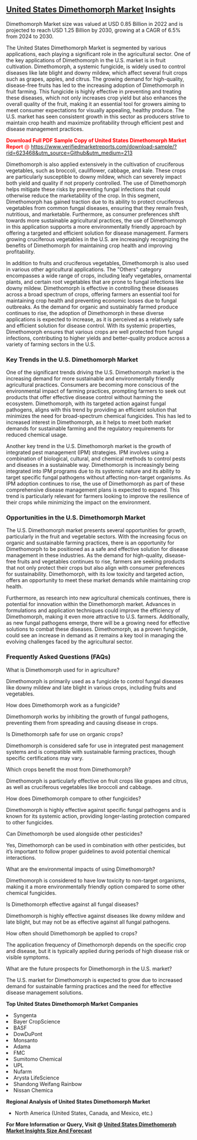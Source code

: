<h2><a href="https://www.verifiedmarketreports.com/download-sample/?rid=623468&amp;utm_source=Github&amp;utm_medium=213" target="_blank">United States Dimethomorph Market</a> Insights</h2><p>Dimethomorph Market size was valued at USD 0.85 Billion in 2022 and is projected to reach USD 1.25 Billion by 2030, growing at a CAGR of 6.5% from 2024 to 2030.</p><p><p>The United States Dimethomorph Market is segmented by various applications, each playing a significant role in the agricultural sector. One of the key applications of Dimethomorph in the U.S. market is in fruit cultivation. Dimethomorph, a systemic fungicide, is widely used to control diseases like late blight and downy mildew, which affect several fruit crops such as grapes, apples, and citrus. The growing demand for high-quality, disease-free fruits has led to the increasing adoption of Dimethomorph in fruit farming. This fungicide is highly effective in preventing and treating these diseases, which not only increases crop yield but also enhances the overall quality of the fruit, making it an essential tool for growers aiming to meet consumer expectations for visually appealing, healthy produce. The U.S. market has seen consistent growth in this sector as producers strive to maintain crop health and maximize profitability through efficient pest and disease management practices. <p><span class=""><span style="color: #ff0000;"><strong>Download Full PDF Sample Copy of United States Dimethomorph Market Report</strong> @ </span><a href="https://www.verifiedmarketreports.com/download-sample/?rid=623468&amp;utm_source=Github&amp;utm_medium=213" target="_blank">https://www.verifiedmarketreports.com/download-sample/?rid=623468&amp;utm_source=Github&amp;utm_medium=213</a></span></p></p><p>Dimethomorph is also applied extensively in the cultivation of cruciferous vegetables, such as broccoli, cauliflower, cabbage, and kale. These crops are particularly susceptible to downy mildew, which can severely impact both yield and quality if not properly controlled. The use of Dimethomorph helps mitigate these risks by preventing fungal infections that could otherwise reduce the marketability of the crop. In this segment, Dimethomorph has gained traction due to its ability to protect cruciferous vegetables from common fungal diseases, ensuring that they remain fresh, nutritious, and marketable. Furthermore, as consumer preferences shift towards more sustainable agricultural practices, the use of Dimethomorph in this application supports a more environmentally friendly approach by offering a targeted and efficient solution for disease management. Farmers growing cruciferous vegetables in the U.S. are increasingly recognizing the benefits of Dimethomorph for maintaining crop health and improving profitability.<p>In addition to fruits and cruciferous vegetables, Dimethomorph is also used in various other agricultural applications. The "Others" category encompasses a wide range of crops, including leafy vegetables, ornamental plants, and certain root vegetables that are prone to fungal infections like downy mildew. Dimethomorph is effective in controlling these diseases across a broad spectrum of crops, offering farmers an essential tool for maintaining crop health and preventing economic losses due to fungal outbreaks. As the demand for organic and sustainably farmed produce continues to rise, the adoption of Dimethomorph in these diverse applications is expected to increase, as it is perceived as a relatively safe and efficient solution for disease control. With its systemic properties, Dimethomorph ensures that various crops are well protected from fungal infections, contributing to higher yields and better-quality produce across a variety of farming sectors in the U.S.<h3>Key Trends in the U.S. Dimethomorph Market</h3><p>One of the significant trends driving the U.S. Dimethomorph market is the increasing demand for more sustainable and environmentally friendly agricultural practices. Consumers are becoming more conscious of the environmental impact of farming practices, prompting farmers to seek out products that offer effective disease control without harming the ecosystem. Dimethomorph, with its targeted action against fungal pathogens, aligns with this trend by providing an efficient solution that minimizes the need for broad-spectrum chemical fungicides. This has led to increased interest in Dimethomorph, as it helps to meet both market demands for sustainable farming and the regulatory requirements for reduced chemical usage.<p>Another key trend in the U.S. Dimethomorph market is the growth of integrated pest management (IPM) strategies. IPM involves using a combination of biological, cultural, and chemical methods to control pests and diseases in a sustainable way. Dimethomorph is increasingly being integrated into IPM programs due to its systemic nature and its ability to target specific fungal pathogens without affecting non-target organisms. As IPM adoption continues to rise, the use of Dimethomorph as part of these comprehensive disease management plans is expected to expand. This trend is particularly relevant for farmers looking to improve the resilience of their crops while minimizing the impact on the environment.<h3>Opportunities in the U.S. Dimethomorph Market</h3><p>The U.S. Dimethomorph market presents several opportunities for growth, particularly in the fruit and vegetable sectors. With the increasing focus on organic and sustainable farming practices, there is an opportunity for Dimethomorph to be positioned as a safe and effective solution for disease management in these industries. As the demand for high-quality, disease-free fruits and vegetables continues to rise, farmers are seeking products that not only protect their crops but also align with consumer preferences for sustainability. Dimethomorph, with its low toxicity and targeted action, offers an opportunity to meet these market demands while maintaining crop health.<p>Furthermore, as research into new agricultural chemicals continues, there is potential for innovation within the Dimethomorph market. Advances in formulations and application techniques could improve the efficiency of Dimethomorph, making it even more attractive to U.S. farmers. Additionally, as new fungal pathogens emerge, there will be a growing need for effective solutions to combat these diseases. Dimethomorph, as a proven fungicide, could see an increase in demand as it remains a key tool in managing the evolving challenges faced by the agricultural sector.<h3>Frequently Asked Questions (FAQs)</h3><p>What is Dimethomorph used for in agriculture?</p><p>Dimethomorph is primarily used as a fungicide to control fungal diseases like downy mildew and late blight in various crops, including fruits and vegetables.</p><p>How does Dimethomorph work as a fungicide?</p><p>Dimethomorph works by inhibiting the growth of fungal pathogens, preventing them from spreading and causing disease in crops.</p><p>Is Dimethomorph safe for use on organic crops?</p><p>Dimethomorph is considered safe for use in integrated pest management systems and is compatible with sustainable farming practices, though specific certifications may vary.</p><p>Which crops benefit the most from Dimethomorph?</p><p>Dimethomorph is particularly effective on fruit crops like grapes and citrus, as well as cruciferous vegetables like broccoli and cabbage.</p><p>How does Dimethomorph compare to other fungicides?</p><p>Dimethomorph is highly effective against specific fungal pathogens and is known for its systemic action, providing longer-lasting protection compared to other fungicides.</p><p>Can Dimethomorph be used alongside other pesticides?</p><p>Yes, Dimethomorph can be used in combination with other pesticides, but it’s important to follow proper guidelines to avoid potential chemical interactions.</p><p>What are the environmental impacts of using Dimethomorph?</p><p>Dimethomorph is considered to have low toxicity to non-target organisms, making it a more environmentally friendly option compared to some other chemical fungicides.</p><p>Is Dimethomorph effective against all fungal diseases?</p><p>Dimethomorph is highly effective against diseases like downy mildew and late blight, but may not be as effective against all fungal pathogens.</p><p>How often should Dimethomorph be applied to crops?</p><p>The application frequency of Dimethomorph depends on the specific crop and disease, but it is typically applied during periods of high disease risk or visible symptoms.</p><p>What are the future prospects for Dimethomorph in the U.S. market?</p><p>The U.S. market for Dimethomorph is expected to grow due to increased demand for sustainable farming practices and the need for effective disease management solutions.</p></p><p><strong>Top United States Dimethomorph Market Companies</strong></p><div data-test-id=""><p><li>Syngenta</li><li> Bayer CropScience</li><li> BASF</li><li> DowDuPont</li><li> Monsanto</li><li> Adama</li><li> FMC</li><li> Sumitomo Chemical</li><li> UPL</li><li> Nufarm</li><li> Arysta LifeScience</li><li> Shandong Weifang Rainbow</li><li> Nissan Chemica</li></p><div><strong>Regional Analysis of&nbsp;United States Dimethomorph Market</strong></div><ul><li dir="ltr"><p dir="ltr">North America&nbsp;(United States, Canada, and Mexico, etc.)</p></li></ul><p><strong>For More Information or Query, Visit @&nbsp;</strong><strong><a href="https://www.verifiedmarketreports.com/product/dimethomorph-market/?utm_source=Github&amp;utm_medium=213" target="_blank">United States Dimethomorph Market Insights Size And Forecast</a></strong></p></div>
